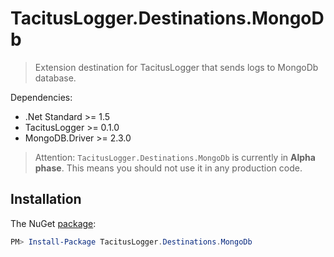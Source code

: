 # TacitusLogger.Destinations.MongoDb

> Extension destination for TacitusLogger that sends logs to MongoDb database.
 
Dependencies:  
* .Net Standard >= 1.5  
* TacitusLogger >= 0.1.0
* MongoDB.Driver >= 2.3.0
  
> Attention: `TacitusLogger.Destinations.MongoDb` is currently in **Alpha phase**. This means you should not use it in any production code.

## Installation

The NuGet <a href="http://example.com/" target="_blank">package</a>:

```powershell
PM> Install-Package TacitusLogger.Destinations.MongoDb
```